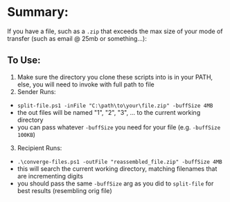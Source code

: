 # Summary:
If you have a file, such as a `.zip` that exceeds the max size of your mode of transfer (such as email @ 25mb or something...):

## To Use:
1. Make sure the directory you clone these scripts into is in your PATH, else, you will need to invoke with full path to file
2. Sender Runs:
  - `split-file.ps1 -inFile "C:\path\to\your\file.zip" -buffSize 4MB`
  - the out files will be named "1", "2", "3", ... to the current working directory
  - you can pass whatever `-buffSize` you need for your file (e.g. `-buffSize 100KB`)
3. Recipient Runs:
  - `.\converge-files.ps1 -outFile "reassembled_file.zip" -buffSize 4MB`
  - this will search the current working directory, matching filenames that are incrementing digits
  - you should pass the same `-buffSize` arg as you did to `split-file` for best results (resembling orig file)
